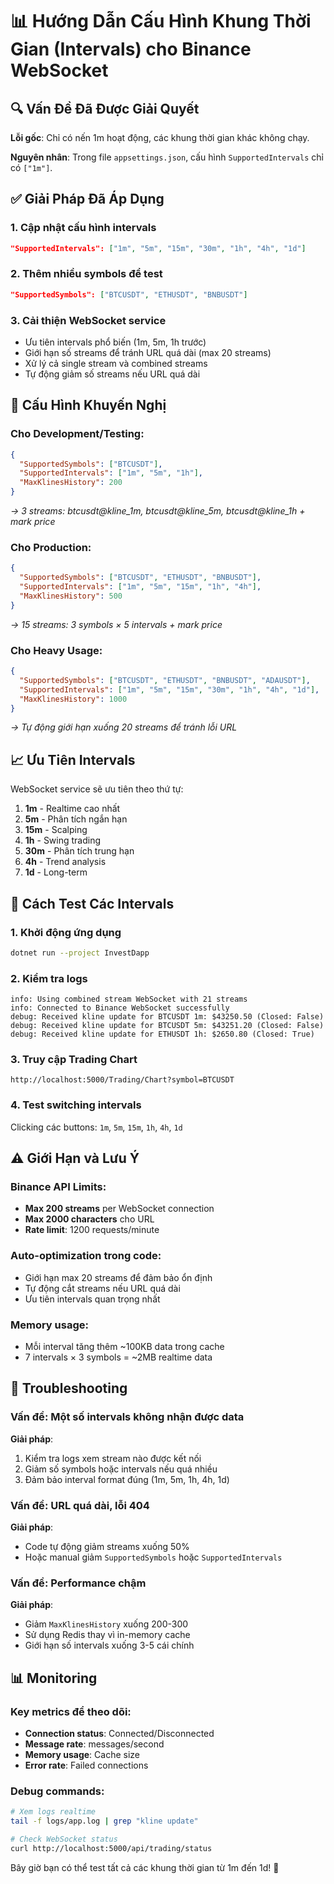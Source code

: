 ﻿# 📊 Hướng Dẫn Cấu Hình Khung Thời Gian (Intervals) cho Binance WebSocket

## 🔍 **Vấn Đề Đã Được Giải Quyết**

**Lỗi gốc**: Chỉ có nến 1m hoạt động, các khung thời gian khác không chạy.

**Nguyên nhân**: Trong file `appsettings.json`, cấu hình `SupportedIntervals` chỉ có `["1m"]`.

## ✅ **Giải Pháp Đã Áp Dụng**

### 1. **Cập nhật cấu hình intervals**
```json
"SupportedIntervals": ["1m", "5m", "15m", "30m", "1h", "4h", "1d"]
```

### 2. **Thêm nhiều symbols để test**
```json
"SupportedSymbols": ["BTCUSDT", "ETHUSDT", "BNBUSDT"]
```

### 3. **Cải thiện WebSocket service**
- Ưu tiên intervals phổ biến (1m, 5m, 1h trước)
- Giới hạn số streams để tránh URL quá dài (max 20 streams)
- Xử lý cả single stream và combined streams
- Tự động giảm số streams nếu URL quá dài

## 🎯 **Cấu Hình Khuyến Nghị**

### **Cho Development/Testing:**
```json
{
  "SupportedSymbols": ["BTCUSDT"],
  "SupportedIntervals": ["1m", "5m", "1h"],
  "MaxKlinesHistory": 200
}
```
*→ 3 streams: btcusdt@kline_1m, btcusdt@kline_5m, btcusdt@kline_1h + mark price*

### **Cho Production:**
```json
{
  "SupportedSymbols": ["BTCUSDT", "ETHUSDT", "BNBUSDT"],
  "SupportedIntervals": ["1m", "5m", "15m", "1h", "4h"],
  "MaxKlinesHistory": 500
}
```
*→ 15 streams: 3 symbols × 5 intervals + mark price*

### **Cho Heavy Usage:**
```json
{
  "SupportedSymbols": ["BTCUSDT", "ETHUSDT", "BNBUSDT", "ADAUSDT"],
  "SupportedIntervals": ["1m", "5m", "15m", "30m", "1h", "4h", "1d"],
  "MaxKlinesHistory": 1000
}
```
*→ Tự động giới hạn xuống 20 streams để tránh lỗi URL*

## 📈 **Ưu Tiên Intervals**

WebSocket service sẽ ưu tiên theo thứ tự:
1. **1m** - Realtime cao nhất
2. **5m** - Phân tích ngắn hạn  
3. **15m** - Scalping
4. **1h** - Swing trading
5. **30m** - Phân tích trung hạn
6. **4h** - Trend analysis
7. **1d** - Long-term

## 🚀 **Cách Test Các Intervals**

### 1. **Khởi động ứng dụng**
```bash
dotnet run --project InvestDapp
```

### 2. **Kiểm tra logs**
```
info: Using combined stream WebSocket with 21 streams
info: Connected to Binance WebSocket successfully
debug: Received kline update for BTCUSDT 1m: $43250.50 (Closed: False)
debug: Received kline update for BTCUSDT 5m: $43251.20 (Closed: False)
debug: Received kline update for ETHUSDT 1h: $2650.80 (Closed: True)
```

### 3. **Truy cập Trading Chart**
```
http://localhost:5000/Trading/Chart?symbol=BTCUSDT
```

### 4. **Test switching intervals**
Clicking các buttons: `1m`, `5m`, `15m`, `1h`, `4h`, `1d`

## ⚠️ **Giới Hạn và Lưu Ý**

### **Binance API Limits:**
- **Max 200 streams** per WebSocket connection
- **Max 2000 characters** cho URL
- **Rate limit**: 1200 requests/minute

### **Auto-optimization trong code:**
- Giới hạn max 20 streams để đảm bảo ổn định
- Tự động cắt streams nếu URL quá dài
- Ưu tiên intervals quan trọng nhất

### **Memory usage:**
- Mỗi interval tăng thêm ~100KB data trong cache
- 7 intervals × 3 symbols = ~2MB realtime data

## 🔧 **Troubleshooting**

### **Vấn đề**: Một số intervals không nhận được data
**Giải pháp**:
1. Kiểm tra logs xem stream nào được kết nối
2. Giảm số symbols hoặc intervals nếu quá nhiều
3. Đảm bảo interval format đúng (1m, 5m, 1h, 4h, 1d)

### **Vấn đề**: URL quá dài, lỗi 404
**Giải pháp**:
- Code tự động giảm streams xuống 50%
- Hoặc manual giảm `SupportedSymbols` hoặc `SupportedIntervals`

### **Vấn đề**: Performance chậm
**Giải pháp**:
- Giảm `MaxKlinesHistory` xuống 200-300
- Sử dụng Redis thay vì in-memory cache
- Giới hạn số intervals xuống 3-5 cái chính

## 📊 **Monitoring**

### **Key metrics để theo dõi:**
- **Connection status**: Connected/Disconnected
- **Message rate**: messages/second
- **Memory usage**: Cache size
- **Error rate**: Failed connections

### **Debug commands:**
```bash
# Xem logs realtime
tail -f logs/app.log | grep "kline update"

# Check WebSocket status  
curl http://localhost:5000/api/trading/status
```

Bây giờ bạn có thể test tất cả các khung thời gian từ 1m đến 1d! 🎉